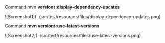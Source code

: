 <p>Command mvn <strong>versions:display-dependency-updates</strong></p>
![Screenshot1](../src/test/resources/files/display-dependency-updates.png)
<p>Command <strong>mvn versions:use-latest-versions</strong></p>
![Screenshot2](../src/test/resources/files/use-latest-versions.png)